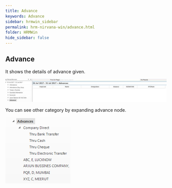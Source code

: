 ```yaml
---
title: Advance
keywords: Advance
sidebar: hrmwin_sidebar
permalink: hrm-nirvana-win/advance.html
folder: HRMWin   
hide_sidebar: false
---
```


## Advance


It shows the details of advance given.

![](/images/advance.jpg)

You can see other category by expanding advance node.

![](/images/advancecategorymenu.png)
